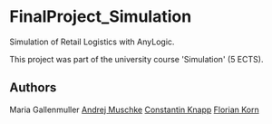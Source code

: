 # FinalProject_Simulation
Simulation of Retail Logistics with AnyLogic. 

This project was part of the university course 'Simulation' (5 ECTS).

## Authors
Maria Gallenmuller
[Andrej Muschke](https://github.com/IandrejI?tab=followers)
[Constantin Knapp](https://github.com/CoKn)
[Florian Korn](https://github.com/flo1166)
